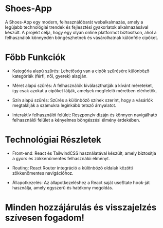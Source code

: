 
# Shoes-App

A Shoes-App egy modern, felhasználóbarát webalkalmazás, amely a legújabb technológiai trendek és fejlesztési gyakorlatok alkalmazásával készült. A projekt célja, hogy egy olyan online platformot biztosítson, ahol a felhasználók könnyedén böngészhetnek és vásárolhatnak különféle cipőket.

# Főbb Funkciók
- Kategória alapú szűrés: Lehetőség van a cipők szűrésére különböző kategóriák (férfi, női, gyerek) alapján.

- Méret alapú szűrés: A felhasználók kiválaszthatják a kívánt méreteket, így csak azokat a cipőket látják, amelyek megfelelő méretben elérhetők.

- Szín alapú szűrés: Szűrés a különböző színek szerint, hogy a vásárlók megtalálják a számukra leginkább tetsző árnyalatot.

- Interaktív felhasználói felület: Reszponzív dizájn és könnyen navigálható felhasználói felület a kényelmes böngészési élmény érdekében.

# Technológiai Részletek
- Front-end: React és TailwindCSS használatával készült, amely biztosítja a gyors és zökkenőmentes felhasználói élményt.

- Routing: React Router integráció a különböző oldalak közötti zökkenőmentes navigációhoz.

- Állapotkezelés: Az állapotkezeléshez a React saját useState hook-ját használja, amely egyszerű és hatékony megoldás.

 # Minden hozzájárulás és visszajelzés szívesen fogadom!
